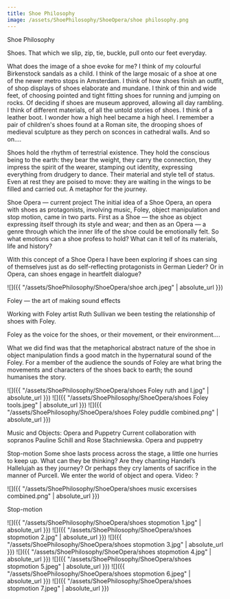 ```yaml
---
title: Shoe Philosophy
image: /assets/ShoePhilosophy/ShoeOpera/shoe philosophy.png
---
```


<!-- this is a potential header item: background: "image" -->

Shoe Philosophy

Shoes.
That which we slip, zip, tie, buckle, pull onto our feet everyday.

What does the image of a shoe evoke for me? I think of my colourful Birkenstock sandals as a child. I think of the large mosaic of a shoe at one of the newer metro stops in Amsterdam. I think of how shoes finish an outfit, of shop displays of shoes elaborate and mundane. I think of thin and wide feet, of choosing pointed and tight fitting shoes for running and jumping on rocks. Of deciding if shoes are museum approved, allowing all day rambling. I think of different materials, of all the untold stories of shoes. I think of a leather boot. I wonder how a high heel became a high heel. I remember a pair of children's shoes found at a Roman site, the drooping shoes of medieval sculpture as they perch on sconces in cathedral walls. And so on....

Shoes hold the rhythm of terrestrial existence. They hold the conscious being to the earth: they bear the weight, they carry the connection, they impress the spirit of the wearer, stamping out identity, expressing everything from drudgery to dance. Their material and style tell of status. Even at rest they are poised to move: they are waiting in the wings to be filled and carried out. A metaphor for the journey.

Shoe Opera — current project
The initial idea of a Shoe Opera, an opera with shoes as protagonists, involving music, Foley, object manipulation and stop motion, came in two parts. First as a Shoe — the shoe as object expressing itself through its style and wear; and then as an Opera — a genre through which the inner life of the shoe could be emotionally felt. So what emotions can a shoe profess to hold? What can it tell of its materials, life and history?

With this concept of a Shoe Opera I have been exploring if shoes can sing of themselves just as do self-reflecting protagonists in German Lieder? Or in Opera, can shoes engage in heartfelt dialogue?

![]({{ "/assets/ShoePhilosophy/ShoeOpera/shoe arch.jpeg" | absolute_url }})

Foley — the art of making sound effects

Working with Foley artist Ruth Sullivan we been testing the relationship of shoes with Foley.

Foley as the voice for the shoes, or their movement, or their environment….

What we did find was that the metaphorical abstract nature of the shoe in object manipulation finds a good match in the hypernatural sound of the Foley. For a member of the audience the sounds of Foley are what bring the movements and characters of the shoes back to earth; the sound humanises the story.

![]({{ "/assets/ShoePhilosophy/ShoeOpera/shoes Foley ruth and I.jpg" | absolute_url }})
![]({{ "/assets/ShoePhilosophy/ShoeOpera/shoes Foley tools.jpeg" | absolute_url }})
![]({{ "/assets/ShoePhilosophy/ShoeOpera/shoes Foley puddle combined.png" | absolute_url }})

Music and Objects: Opera and Puppetry
Current collaboration with sopranos Pauline Schill and Rose Stachniewska.
Opera and puppetry

Stop-motion
Some shoe lasts process across the stage, a little one hurries to keep up. What can they be thinking? Are they chanting Handel’s Hallelujah as they journey? Or perhaps they cry laments of sacrifice in the manner of Purcell. We enter the world of object and opera.
Video: ?

![]({{ "/assets/ShoePhilosophy/ShoeOpera/shoes music excersises combined.png" | absolute_url }})

Stop-motion

![]({{ "/assets/ShoePhilosophy/ShoeOpera/shoes stopmotion 1.jpg" | absolute_url }})
![]({{ "/assets/ShoePhilosophy/ShoeOpera/shoes stopmotion 2.jpg" | absolute_url }})
![]({{ "/assets/ShoePhilosophy/ShoeOpera/shoes stopmotion 3.jpg" | absolute_url }})
![]({{ "/assets/ShoePhilosophy/ShoeOpera/shoes stopmotion 4.jpg" | absolute_url }})
![]({{ "/assets/ShoePhilosophy/ShoeOpera/shoes stopmotion 5.jpeg" | absolute_url }})
![]({{ "/assets/ShoePhilosophy/ShoeOpera/shoes stopmotion 6.jpeg" | absolute_url }})
![]({{ "/assets/ShoePhilosophy/ShoeOpera/shoes stopmotion 7.jpeg" | absolute_url }})
